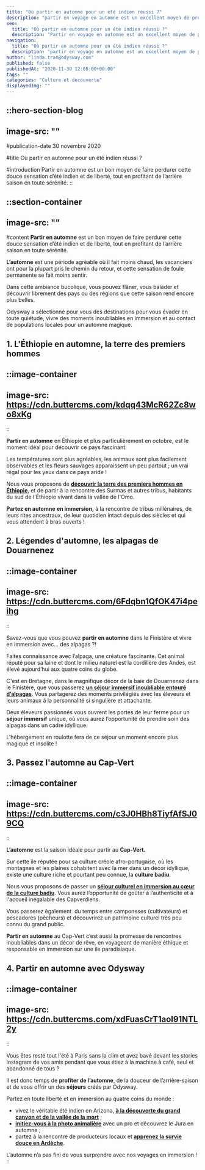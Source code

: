 ```yaml
---
title: "Où partir en automne pour un été indien réussi ?"
description: "partir en voyage en automne est un excellent moyen de prolonger votre teint halé et de s’offrir des vacances bien méritées si vous avez travaillé tout l'été."
seo:
  title: "Où partir en automne pour un été indien réussi ?"
  description: "Partir en voyage en automne est un excellent moyen de prolonger votre teint halé et de s’offrir des vacances bien méritées si vous avez travaillé tout l'été."
navigation:
  title: "Où partir en automne pour un été indien réussi ?"
  description: "partir en voyage en automne est un excellent moyen de prolonger votre teint halé et de s’offrir des vacances bien méritées si vous avez travaillé tout l'été."
author: "linda.tran@odysway.com"
published: false
publishedAt: "2020-11-30 12:08:00+00:00"
tags: ""
categories: "Culture et decouverte"
displayedImg: ""
---
```


::hero-section-blog
---
image-src: ""
---
#publication-date
30 novembre 2020

#title
Où partir en automne pour un été indien réussi ?

#introduction
Partir en automne est un bon moyen de faire perdurer cette douce sensation d’été indien et de liberté, tout en profitant de l’arrière saison en toute sérénité.
::

::section-container
---
image-src: ""
---
#content
**Partir en automne** est un bon moyen de faire perdurer cette douce sensation d’été indien et de liberté, tout en profitant de l’arrière saison en toute sérénité.

**L’automne** est une période agréable où il fait moins chaud, les vacanciers ont pour la plupart pris le chemin du retour, et cette sensation de foule permanente se fait moins sentir.

Dans cette ambiance bucolique, vous pouvez flâner, vous balader et découvrir librement des pays ou des régions que cette saison rend encore plus belles. 

Odysway a sélectionné pour vous des destinations pour vous évader en toute quiétude, vivre des moments inoubliables en immersion et au contact de populations locales pour un automne magique.

## **1\. L'Éthiopie en automne, la terre des premiers hommes**

::image-container
---
image-src: https://cdn.buttercms.com/kdqq43McR62Zc8wo8xKg
---
::

**Partir en automne** en Éthiopie et plus particulièrement en octobre, est le moment idéal pour découvrir ce pays fascinant.

Les températures sont plus agréables, les animaux sont plus facilement observables et les fleurs sauvages apparaissent un peu partout ; un vrai régal pour les yeux dans ce pays aride !

Nous vous proposons de [**découvrir la terre des premiers hommes en Éthiopie**](https://odysway.com/voyages/voyage-ethiopie-vallee-omo-surma?utm_source=SEO&utm_medium=thematique&utm_campaign=partir_automne), et de partir à la rencontre des Surmas et autres tribus, habitants du sud de l'Éthiopie vivant dans la vallée de l'Omo.

**Partez en automne** **en immersion,** à la rencontre de tribus millénaires, de leurs rites ancestraux, de leur quotidien intact depuis des siècles et qui vous attendent à bras ouverts !

## 2\. Légendes d'automne, les alpagas de Douarnenez

::image-container
---
image-src: https://cdn.buttercms.com/6Fdqbn1QfOK47i4peihg
---
::

Savez-vous que vous pouvez **partir en automne** dans le Finistère et vivre en immersion avec... des alpagas ?!

Faites connaissance avec l’alpaga, une créature fascinante. Cet animal réputé pour sa laine et dont le milieu naturel est la cordillère des Andes, est élevé aujourd’hui aux quatre coins du globe.

C'est en Bretagne, dans le magnifique décor de la baie de Douarnenez dans le Finistère, que vous passerez [**un séjour immersif inoubliable entouré d’alpagas**](https://odysway.com/voyages/Immersion-Alpagas-Finistere?utm_source=SEO&utm_medium=thematique&utm_campaign=partir_automne). Vous partagerez des moments privilégiés avec les éleveurs et leurs animaux à la personnalité si singulière et attachante.

Deux éleveurs passionnés vous ouvrent les portes de leur ferme pour un **séjour immersif** unique, où vous aurez l’opportunité de prendre soin des alpagas dans un cadre idyllique.

L'hébergement en roulotte fera de ce séjour un moment encore plus magique et insolite !

## 3\. Passez l'automne au Cap-Vert

::image-container
---
image-src: https://cdn.buttercms.com/c3J0HBh8TiyfAfSJ09CQ
---
::

**L’automne** est la saison idéale pour partir au **Cap-Vert.**

Sur cette île réputée pour sa culture créole afro-portugaise, où les montagnes et les plaines cohabitent avec la mer dans un décor idyllique, existe une culture riche et pourtant peu connue, la **culture badiu**.

Nous vous proposons de passer un [**séjour culturel en immersion au cœur de la culture badiu**](https://odysway.com/voyages/immersion-cap-vert?utm_source=SEO&utm_medium=thematique&utm_campaign=partir_automne). Vous aurez l’opportunité de goûter à l’authenticité et à l'accueil inégalable des Capverdiens.

Vous passerez également  du temps entre camponeses (cultivateurs) et pescadores (pêcheurs) et découvrirez un patrimoine culturel très peu connu du grand public.

**Partir en automne** au Cap-Vert c’est aussi la promesse de rencontres inoubliables dans un décor de rêve, en voyageant de manière éthique et responsable en immersion sur une ile paradisiaque.

## 4\. Partir en automne avec Odysway

::image-container
---
image-src: https://cdn.buttercms.com/xdFuasCrT1aoI91NTL2y
---
::

Vous êtes resté tout l'été à Paris sans la clim et avez bavé devant les stories Instagram de vos amis pendant que vous étiez à la machine à café, seul et abandonné de tous ?

Il est donc temps de **profiter de l’automne**, de la douceur de l’arrière-saison et de vous offrir un des **séjours** créés par Odysway.

Partez en toute liberté et en immersion au quatre coins du monde :

*   vivez le véritable été indien en Arizona, [**à la découverte du grand canyon et de la vallée de la mort**](https://odysway.com/voyages/cow-boy-ranch-etats-unis?utm_source=SEO&utm_medium=thematique&utm_campaign=partir_automne) ;
*   [**initiez-vous à la photo animalière**](https://odysway.com/voyages/decouvrez-photo-animaliere-jura?utm_source=SEO&utm_medium=thematique&utm_campaign=partir_automne) avec un pro et découvrez le Jura en automne ;
*   partez à la rencontre de producteurs locaux et [**apprenez la survie douce en Ardèche**](https://odysway.com/voyages/randonnee-rencontre-producteur-locaux-ardeche?utm_source=SEO&utm_medium=thematique&utm_campaign=partir_automne). 

L’automne n’a pas fini de vous surprendre avec nos voyages en immersion !
::
